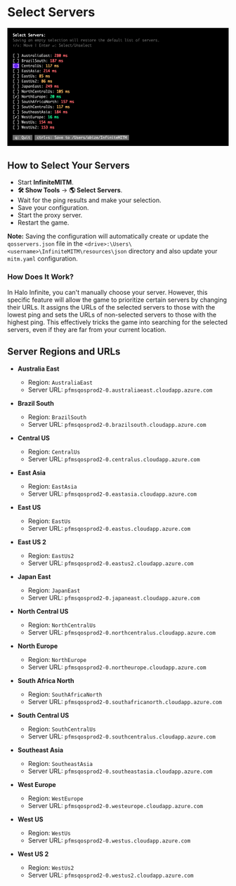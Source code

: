 # Select Servers

<p align="center">
    <img alt="InfiniteMITM - Select Servers" title="InfiniteMITM - Select Servers" src="/assets/docs/select-servers-preview-1.jpg?v=1" />
</p>

## How to Select Your Servers

-   Start **InfiniteMITM**.
-   **🛠️ Show Tools** → **🌎 Select Servers**.
-   Wait for the ping results and make your selection.
-   Save your configuration.
-   Start the proxy server.
-   Restart the game.

**Note:** Saving the configuration will automatically create or update the `qosservers.json` file in the `<drive>:\Users\<username>\InfiniteMITM\resources\json` directory and also update your `mitm.yaml` configuration.

### How Does It Work?

In Halo Infinite, you can't manually choose your server. However, this specific feature will allow the game to prioritize certain servers by changing their URLs. It assigns the URLs of the selected servers to those with the lowest ping and sets the URLs of non-selected servers to those with the highest ping. This effectively tricks the game into searching for the selected servers, even if they are far from your current location.

## Server Regions and URLs

- **Australia East**
  - Region: `AustraliaEast`
  - Server URL: `pfmsqosprod2-0.australiaeast.cloudapp.azure.com`

- **Brazil South**
  - Region: `BrazilSouth`
  - Server URL: `pfmsqosprod2-0.brazilsouth.cloudapp.azure.com`

- **Central US**
  - Region: `CentralUs`
  - Server URL: `pfmsqosprod2-0.centralus.cloudapp.azure.com`

- **East Asia**
  - Region: `EastAsia`
  - Server URL: `pfmsqosprod2-0.eastasia.cloudapp.azure.com`

- **East US**
  - Region: `EastUs`
  - Server URL: `pfmsqosprod2-0.eastus.cloudapp.azure.com`

- **East US 2**
  - Region: `EastUs2`
  - Server URL: `pfmsqosprod2-0.eastus2.cloudapp.azure.com`

- **Japan East**
  - Region: `JapanEast`
  - Server URL: `pfmsqosprod2-0.japaneast.cloudapp.azure.com`

- **North Central US**
  - Region: `NorthCentralUs`
  - Server URL: `pfmsqosprod2-0.northcentralus.cloudapp.azure.com`

- **North Europe**
  - Region: `NorthEurope`
  - Server URL: `pfmsqosprod2-0.northeurope.cloudapp.azure.com`

- **South Africa North**
  - Region: `SouthAfricaNorth`
  - Server URL: `pfmsqosprod2-0.southafricanorth.cloudapp.azure.com`

- **South Central US**
  - Region: `SouthCentralUs`
  - Server URL: `pfmsqosprod2-0.southcentralus.cloudapp.azure.com`

- **Southeast Asia**
  - Region: `SoutheastAsia`
  - Server URL: `pfmsqosprod2-0.southeastasia.cloudapp.azure.com`

- **West Europe**
  - Region: `WestEurope`
  - Server URL: `pfmsqosprod2-0.westeurope.cloudapp.azure.com`

- **West US**
  - Region: `WestUs`
  - Server URL: `pfmsqosprod2-0.westus.cloudapp.azure.com`

- **West US 2**
  - Region: `WestUs2`
  - Server URL: `pfmsqosprod2-0.westus2.cloudapp.azure.com`
